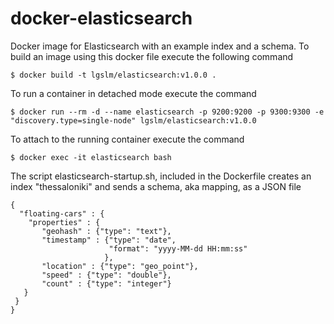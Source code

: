 docker-elasticsearch
====================
Docker image for Elasticsearch with an example index and a schema. To build an image using this docker file execute the following command

    $ docker build -t lgslm/elasticsearch:v1.0.0 .

To run a container in detached mode execute the command
 
    $ docker run --rm -d --name elasticsearch -p 9200:9200 -p 9300:9300 -e "discovery.type=single-node" lgslm/elasticsearch:v1.0.0 

To attach to the running container execute the command

    $ docker exec -it elasticsearch bash

The script elasticsearch-startup.sh, included in the Dockerfile creates an index "thessaloniki" and sends a schema, aka mapping, as a JSON
file
```
{
  "floating-cars" : {
    "properties" : {
       "geohash" : {"type": "text"},
       "timestamp" : {"type": "date",
                      "format": "yyyy-MM-dd HH:mm:ss"
                     },
       "location" : {"type": "geo_point"},
       "speed" : {"type": "double"},
       "count" : {"type": "integer"}
   }
 }
}
```

 
